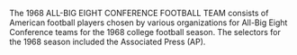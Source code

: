 The 1968 ALL-BIG EIGHT CONFERENCE FOOTBALL TEAM consists of American football players chosen by various organizations for All-Big Eight Conference teams for the 1968 college football season. The selectors for the 1968 season included the Associated Press (AP).
